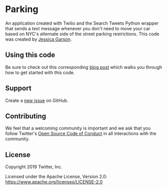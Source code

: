 # Parking
An application created with Twilio and the Search Tweets Python wrapper that sends a text message whenever you don't need to move your car based on NYC's alternate side of the street parking restrictions. This code was created by [Jessica Garson](https://twitter.com/jessicagarson). 

## Using this code
Be sure to check out this corresponding [blog post](https://dev.to/twitterdev/how-i-solved-my-nyc-parking-problem-with-python-the-search-tweets-api-and-twilio-1chp) which walks you through how to get started with this code.

## Support
Create a [new issue](https://github.com/twitterdev/getting-started-with-r/issues) on GitHub.

## Contributing
We feel that a welcoming community is important and we ask that you follow Twitter's
[Open Source Code of Conduct](https://github.com/twitter/code-of-conduct/blob/master/code-of-conduct.md)
in all interactions with the community.

## License
Copyright 2019 Twitter, Inc.

Licensed under the Apache License, Version 2.0: https://www.apache.org/licenses/LICENSE-2.0
